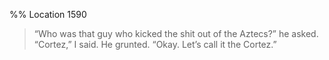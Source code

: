 %% Location 1590 
> “Who was that guy who kicked the shit out of the Aztecs?” he asked. “Cortez,” I said. He grunted. “Okay. Let’s call it the Cortez.” 